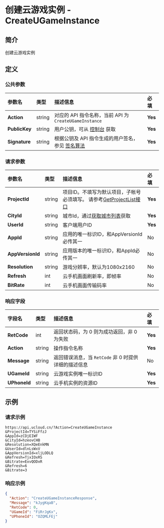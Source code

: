 # 创建云游戏实例 - CreateUGameInstance

## 简介

创建云游戏实例









## 定义

### 公共参数

| 参数名 | 类型 | 描述信息 | 必填 |
|:---|:---|:---|:---|
| **Action**     | string  | 对应的 API 指令名称，当前 API 为 `CreateUGameInstance`                        | **Yes** |
| **PublicKey**  | string  | 用户公钥，可从 [控制台](https://console.ucloud.cn/uapi/apikey) 获取                                             | **Yes** |
| **Signature**  | string  | 根据公钥及 API 指令生成的用户签名，参见 [签名算法](api/summary/signature.md)  | **Yes** |

### 请求参数

| 参数名 | 类型 | 描述信息 | 必填 |
|:---|:---|:---|:---|
| **ProjectId** | string | 项目ID。不填写为默认项目，子帐号必须填写。 请参考[GetProjectList接口](https://docs.ucloud.cn/api/summary/get_project_list) |**Yes**|
| **CityId** | string | 城市Id，通过[获取城市列表](#DescribeCities)获取 |**Yes**|
| **UserId** | string | 客户端用户ID |**Yes**|
| **AppId** | string | 应用的唯一标识ID，和AppVersionId必传其一 |No|
| **AppVersionId** | string | 应用版本的唯一标识ID，和AppId必传其一 |No|
| **Resolution** | string | 游戏分辨率，默认为1080x2160 |No|
| **Refresh** | int | 云手机画面刷新率，即帧率 |No|
| **BitRate** | int | 云手机画面传输码率 |No|

### 响应字段

| 字段名 | 类型 | 描述信息 | 必填 |
|:---|:---|:---|:---|
| **RetCode** | int | 返回状态码，为 0 则为成功返回，非 0 为失败 |**Yes**|
| **Action** | string | 操作指令名称 |**Yes**|
| **Message** | string | 返回错误消息，当 `RetCode` 非 0 时提供详细的描述信息 |No|
| **UGameId** | string | 云游戏实例唯一标识ID |**Yes**|
| **UPhoneId** | string | 云手机实例的资源ID |**Yes**|




## 示例

### 请求示例
    
```
https://api.ucloud.cn/?Action=CreateUGameInstance
&ProjectId=TYSiFfzJ
&AppId=zCDjEIWF
&CityId=hzeovCHB
&Resolution=XQeEnkMN
&UserId=dlnLsWxV
&AppVersionId=xljLODLQ
&Refresh=TjxIOxRS
&Bitrate=ExvQODxR
&Refresh=6
&Bitrate=3
```

### 响应示例
    
```json
{
  "Action": "CreateUGameInstanceResponse",
  "Message": "kJygKqaB",
  "RetCode": 0,
  "UGameId": "FiRrJgKx",
  "UPhoneId": "OZQMLFEj"
}
```





